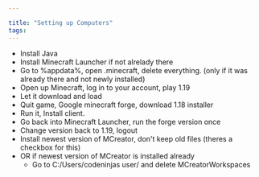 ```yaml
---

title: "Setting up Computers"
tags:
---
```

- Install Java
- Install Minecraft Launcher if not alrelady there
- Go to %appdata%, open .minecraft, delete everything. (only if it was already there and not newly installed)
- Open up Minecraft, log in to your account, play 1.19
- Let it download and load
- Quit game, Google minecraft forge, download 1.18 installer
- Run it, Install client.
- Go back into Minecraft Launcher, run the forge version once
- Change version back to 1.19, logout
- Install newest version of MCreator, don't keep old files (theres a checkbox for this)
- OR if newest version of MCreator is installed already
	- Go to C:/Users/codeninjas user/ and delete MCreatorWorkspaces
